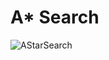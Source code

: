 # A* Search

![AStarSearch](https://user-images.githubusercontent.com/44167267/177005872-819e7788-e19f-4c83-8109-a85316154fc9.gif)
